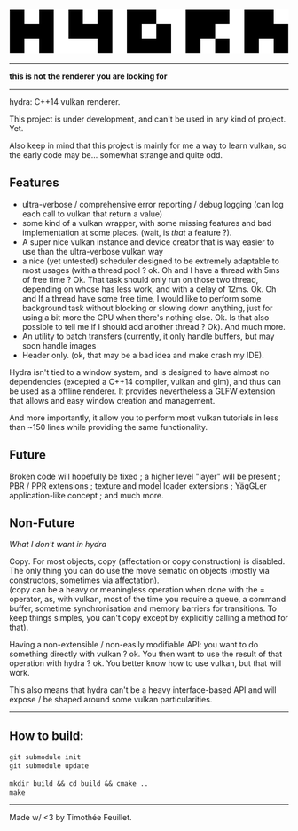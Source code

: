 ![hydra](data/images/hydra-logo.png)

---

**this is not the renderer you are looking for**


---

hydra: C++14 vulkan renderer.


This project is under development, and can't be used in any kind of project.
Yet.

Also keep in mind that this project is mainly for me a way to learn vulkan, so
the early code may be... somewhat strange and quite odd.

## Features

- ultra-verbose / comprehensive error reporting / debug logging
  (can log each call to vulkan that return a value)
- some kind of a vulkan wrapper, with some missing features and bad
  implementation at some places. (wait, is _that_ a feature ?).
- A super nice vulkan instance and device creator that is way easier to use
  than the ultra-verbose vulkan way
- a nice (yet untested) scheduler designed to be extremely adaptable to most
  usages (with a thread pool ? ok. Oh and I have a thread with 5ms of free time ?
  Ok. That task should only run on those two thread, depending on whose has less
  work, and with a delay of 12ms. Ok. Oh and If a thread have some free time, I
  would like to perform some background task without blocking or slowing down
  anything, just for using a bit more the CPU when there's nothing else. Ok.
  Is that also possible to tell me if I should add another thread ? Ok). And
  much more.
- An utility to batch transfers (currently, it only handle buffers, but may
  soon handle images
- Header only. (ok, that may be a bad idea and make crash my IDE).

Hydra isn't tied to a window system, and is designed to have almost no
dependencies (excepted a C++14 compiler, vulkan and glm), and thus can be used
as a offline renderer. It provides nevertheless a GLFW extension that allows
and easy window creation and management.

And more importantly, it allow you to perform most vulkan tutorials in less than
~150 lines while providing the same functionality.

## Future

Broken code will hopefully be fixed ; a higher level "layer" will be present ;
PBR / PPR extensions ; texture and model loader extensions ;
YägGLer application-like concept ; and much more.

## Non-Future

_What I don't want in hydra_


Copy. For most objects, copy (affectation or copy construction) is disabled.
The only thing you can do use the move sematic on objects (mostly via
constructors, sometimes via affectation).<br/>
(copy can be a heavy or meaningless operation when done with the = operator,
as, with vulkan, most of the time you require a queue, a command buffer,
sometime synchronisation and memory barriers for transitions. To keep things
simples, you can't copy except by explicitly calling a method for that).


Having a non-extensible / non-easily modifiable API: you want to do
something directly with vulkan ? ok. You then want to use the result of that
operation with hydra ? ok. You better know how to use vulkan, but that will
work.

This also means that hydra can't be a heavy interface-based API and will expose
/ be shaped around some vulkan particularities.


---

## How to build:
```
git submodule init
git submodule update

mkdir build && cd build && cmake ..
make
```

---


Made w/ <3 by Timothée Feuillet.
